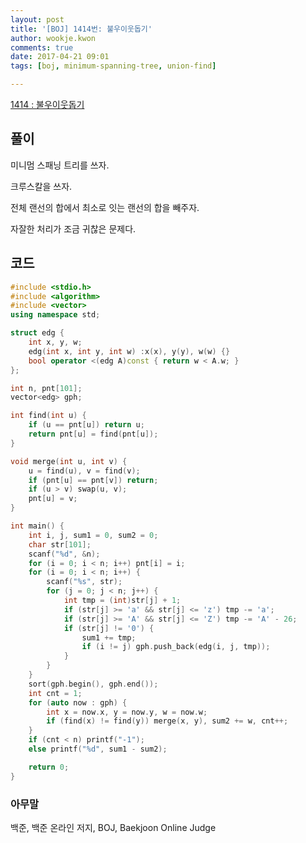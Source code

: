```yaml
---
layout: post
title: '[BOJ] 1414번: 불우이웃돕기'
author: wookje.kwon
comments: true
date: 2017-04-21 09:01
tags: [boj, minimum-spanning-tree, union-find]

---
```


[1414 : 불우이웃돕기](https://www.acmicpc.net/problem/1414)

## 풀이

미니멈 스패닝 트리를 쓰자.

크루스칼을 쓰자.

전체 랜선의 합에서 최소로 잇는 랜선의 합을 빼주자.

자잘한 처리가 조금 귀찮은 문제다.

## 코드

```cpp
#include <stdio.h>
#include <algorithm>
#include <vector>
using namespace std;

struct edg {
	int x, y, w;
	edg(int x, int y, int w) :x(x), y(y), w(w) {}
	bool operator <(edg A)const { return w < A.w; }
};

int n, pnt[101];
vector<edg> gph;

int find(int u) {
	if (u == pnt[u]) return u;
	return pnt[u] = find(pnt[u]);
}

void merge(int u, int v) {
	u = find(u), v = find(v);
	if (pnt[u] == pnt[v]) return;
	if (u > v) swap(u, v);
	pnt[u] = v;
}

int main() {
	int i, j, sum1 = 0, sum2 = 0;
	char str[101];
	scanf("%d", &n);
	for (i = 0; i < n; i++) pnt[i] = i;
	for (i = 0; i < n; i++) {
		scanf("%s", str);
		for (j = 0; j < n; j++) {
			int tmp = (int)str[j] + 1;
			if (str[j] >= 'a' && str[j] <= 'z') tmp -= 'a';
			if (str[j] >= 'A' && str[j] <= 'Z') tmp -= 'A' - 26;
			if (str[j] != '0') {
				sum1 += tmp;
				if (i != j) gph.push_back(edg(i, j, tmp));
			}
		}
	}
	sort(gph.begin(), gph.end());
	int cnt = 1;
	for (auto now : gph) {
		int x = now.x, y = now.y, w = now.w;
		if (find(x) != find(y)) merge(x, y), sum2 += w, cnt++;
	}
	if (cnt < n) printf("-1");
	else printf("%d", sum1 - sum2);

	return 0;
}
```

### 아무말  
백준, 백준 온라인 저지, BOJ, Baekjoon Online Judge